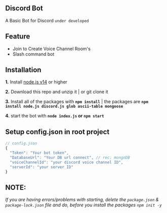 ## Discord Bot

A Basic Bot for Discord `under developed`

## Feature

- Join to Create Voice Channel Room's
- Slash command bot

## Installation

 **1.** Install [node.js v14](https://nodejs.org/api/cli.html#cli_unhandled_rejections_mode) or higher

 **2.** Download this repo and unzip it   |   or git clone it
 
 **3.** Install all of the packages with **`npm install`**     |  the packages are   **`npm install node.js discord.js glob ascii-table mongoose`**
 
 **4.** start the bot with **`node index.js` or `npm start`**

## Setup config.json in root project

```javascript
// config.json
{
  "Token": "Your bot token",
  "DatabaseUrl": "Your DB url connect", // rec: mongoDB
  "voiceChannelId": "your discord voice channel ID",
  "serverId": "your server ID"
}
```

## **NOTE:**

*If you are having errors/problems with starting, delete the `package.json` & `package-lock.json` file and do, before you install the packages `npm init -y`*
